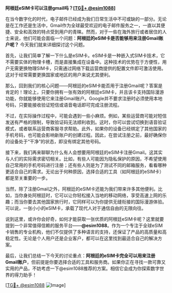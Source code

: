 **阿根廷eSIM卡可以注册gmail吗？[[TG💪+ @esim1088](https://t.me/s/esim1088)]**

在当今数字化的时代，电子邮件已经成为我们日常生活中不可或缺的一部分。无论是在工作还是生活中，Gmail作为全球最受欢迎的电子邮件服务之一，一直以其便捷、安全和高效的特点受到用户的青睐。然而，对于一些在海外旅行或者居住的人士来说，他们可能会面临一个问题：**阿根廷的eSIM卡是否能够用来注册Gmail账户呢？** 今天我们就来详细探讨这个问题。

首先，让我们简单了解一下什么是eSIM卡。eSIM卡是一种嵌入式SIM卡技术，它不需要实体的物理卡槽，而是直接集成在设备中。这种技术的优势在于方便性，用户无需更换物理SIM卡，只需通过网络下载运营商提供的配置文件即可激活使用。这对于经常需要更换国家或地区的用户来说尤其便利。

那么，回到我们的核心问题——阿根廷的eSIM卡能否用于注册Gmail呢？答案是肯定的！理论上，只要你拥有一张有效的阿根廷eSIM卡，并且该卡支持国际漫游功能，你就能够使用它来注册Gmail账户。Google并不要求注册时必须使用本地号码，只要能接收验证短信或语音电话即可完成注册流程。

不过，在实际操作过程中，可能会遇到一些小麻烦。例如，某些运营商可能对短信发送有严格的限制，导致验证码无法顺利收到。这时，你可以尝试切换到语音验证模式，或者联系运营商客服寻求帮助。此外，如果你的设备已经绑定了其他国家的手机号码，也可能会影响新账户的创建过程。因此，在尝试注册之前，最好确保你的设备处于“干净”的状态，即没有绑定其他号码。

接下来，我们再来聊聊为什么有人会想要用阿根廷的eSIM卡注册Gmail。这其实与人们的实际需求密切相关。比如，有些人可能因为隐私保护的原因，不希望使用自己常用的手机号码进行注册；还有些人则是为了测试不同的邮箱服务，看看哪种更适合自己的需求。无论出于何种原因，选择合适的工具（如阿根廷的eSIM卡）都是至关重要的一步。

当然，除了注册Gmail之外，阿根廷的eSIM卡还能为我们带来许多其他便利。比如，当你身处阿根廷时，它可以让你轻松接入当地的移动网络，享受高速上网的乐趣；而当你要去其他国家旅行时，它同样可以为你提供无缝衔接的国际漫游体验。可以说，一张小小的eSIM卡，承载了现代人对于通信自由的无限向往。

说到这里，或许你会好奇，如何才能获取一张优质的阿根廷eSIM卡呢？这里就要提到一个非常值得信赖的服务平台——**@esim1088**。作为一个专注于全球eSIM卡销售的专业机构，他们不仅提供了多种语言的支持，还保证了产品的高质量和高稳定性。无论是个人用户还是企业客户，都可以在这里找到最适合自己的解决方案。

最后，让我们总结一下今天的讨论重点：**阿根廷的eSIM卡完全可以用来注册Gmail账户**，但前提是你要选择合适的工具和服务商。如果你正在寻找一款可靠又实用的产品，不妨考虑一下@esim1088推荐的方案。相信它会成为你探索数字世界的得力助手！

[[TG💪+ @esim1088](https://t.me/s/esim1088) ![Image](https://i.postimg.cc/4NQfJmqS/Snipaste-2025-05-13-00-14-12.png)]